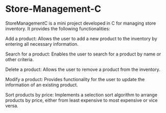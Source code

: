 # Store-Management-C
StoreManagementC is a mini project developed in C for managing store inventory. It provides the following functionalities:

Add a product: Allows the user to add a new product to the inventory by entering all necessary information.

Search for a product: Enables the user to search for a product by name or other criteria.

Delete a product: Allows the user to remove a product from the inventory.

Modify a product: Provides functionality for the user to update the information of an existing product.

Sort products by price: Implements a selection sort algorithm to arrange products by price, either from least expensive to most expensive or vice versa.
